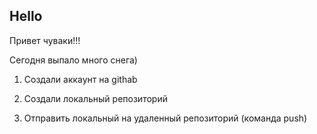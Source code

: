 ## Hello

Привет чуваки!!!

Сегодня выпало много снега)

1. Создали аккаунт на githab

2. Создали локальный репозиторий

3. Отправить локальный на удаленный репозиторий (команда push)

